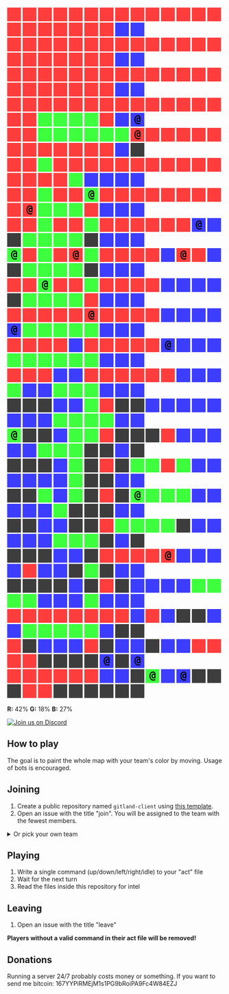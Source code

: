 ![](icons/ur) ![](icons/ur) ![](icons/ur) ![](icons/ur) ![](icons/ur) ![](icons/ur) ![](icons/ur) ![](icons/ur) ![](icons/ur) ![](icons/ur) ![](icons/ur) ![](icons/ur) ![](icons/ur) ![](icons/ur) ![](icons/ur) ![](icons/ur) ![](icons/ur) ![](icons/ur) ![](icons/ur) ![](icons/ur) ![](icons/ur) ![](icons/ub) ![](icons/ub)  
![](icons/ur) ![](icons/ur) ![](icons/ur) ![](icons/ur) ![](icons/ur) ![](icons/ur) ![](icons/ur) ![](icons/ur) ![](icons/ur) ![](icons/ur) ![](icons/ur) ![](icons/ur) ![](icons/ur) ![](icons/ur) ![](icons/ur) ![](icons/ur) ![](icons/ur) ![](icons/ur) ![](icons/ur) ![](icons/ur) ![](icons/ur) ![](icons/ub) ![](icons/ub)  
![](icons/ur) ![](icons/ur) ![](icons/ur) ![](icons/ur) ![](icons/ur) ![](icons/ur) ![](icons/ur) ![](icons/ur) ![](icons/ur) ![](icons/ur) ![](icons/ur) ![](icons/ur) ![](icons/ur) ![](icons/ur) ![](icons/ur) ![](icons/ur) ![](icons/ur) ![](icons/ur) ![](icons/ur) ![](icons/ur) ![](icons/ur) ![](icons/ub) ![](icons/ub)  
![](icons/ur) ![](icons/ur) ![](icons/ur) ![](icons/ur) ![](icons/ur) ![](icons/ur) ![](icons/ur) ![](icons/ur) ![](icons/ur) ![](icons/ur) ![](icons/ur) ![](icons/ur) ![](icons/ur) ![](icons/ur) ![](icons/ur) ![](icons/ur) ![](icons/ug) ![](icons/ug) ![](icons/ug) ![](icons/ug) ![](icons/ur) ![](icons/ub) ![](icons/cb)  
![](icons/ur) ![](icons/ur) ![](icons/ug) ![](icons/ug) ![](icons/ug) ![](icons/ug) ![](icons/ug) ![](icons/ug) ![](icons/cr) ![](icons/ur) ![](icons/ur) ![](icons/ur) ![](icons/ur) ![](icons/ur) ![](icons/ur) ![](icons/ur) ![](icons/ur) ![](icons/ur) ![](icons/ur) ![](icons/ur) ![](icons/ur) ![](icons/ub) ![](icons/ux)  
![](icons/ur) ![](icons/ur) ![](icons/ug) ![](icons/ur) ![](icons/ur) ![](icons/ur) ![](icons/ur) ![](icons/ur) ![](icons/ur) ![](icons/ur) ![](icons/ur) ![](icons/ur) ![](icons/ur) ![](icons/ur) ![](icons/ur) ![](icons/ur) ![](icons/ur) ![](icons/ur) ![](icons/ug) ![](icons/ub) ![](icons/ub) ![](icons/ub) ![](icons/ub)  
![](icons/ur) ![](icons/ur) ![](icons/ug) ![](icons/ur) ![](icons/ur) ![](icons/cg) ![](icons/ur) ![](icons/ur) ![](icons/ur) ![](icons/ur) ![](icons/ur) ![](icons/ur) ![](icons/ur) ![](icons/ur) ![](icons/ur) ![](icons/cr) ![](icons/ug) ![](icons/ug) ![](icons/ug) ![](icons/ur) ![](icons/ub) ![](icons/ub) ![](icons/ub)  
![](icons/ur) ![](icons/ur) ![](icons/ug) ![](icons/ur) ![](icons/ur) ![](icons/ug) ![](icons/ur) ![](icons/ur) ![](icons/ur) ![](icons/ur) ![](icons/ur) ![](icons/ur) ![](icons/cb) ![](icons/ub) ![](icons/ux) ![](icons/ug) ![](icons/ug) ![](icons/ug) ![](icons/ug) ![](icons/ux) ![](icons/ub) ![](icons/ub) ![](icons/ub)  
![](icons/cg) ![](icons/ur) ![](icons/ug) ![](icons/ur) ![](icons/cr) ![](icons/ug) ![](icons/ur) ![](icons/ur) ![](icons/ur) ![](icons/ur) ![](icons/ub) ![](icons/cr) ![](icons/ur) ![](icons/ub) ![](icons/ux) ![](icons/ug) ![](icons/ug) ![](icons/ug) ![](icons/ug) ![](icons/ux) ![](icons/ub) ![](icons/ub) ![](icons/ub)  
![](icons/ur) ![](icons/ur) ![](icons/cg) ![](icons/ur) ![](icons/ur) ![](icons/ug) ![](icons/ur) ![](icons/ur) ![](icons/ur) ![](icons/ur) ![](icons/ub) ![](icons/ub) ![](icons/ub) ![](icons/ub) ![](icons/ux) ![](icons/ug) ![](icons/ug) ![](icons/ug) ![](icons/ug) ![](icons/ur) ![](icons/ub) ![](icons/ub) ![](icons/ub)  
![](icons/ur) ![](icons/ur) ![](icons/ur) ![](icons/ur) ![](icons/ur) ![](icons/cr) ![](icons/ur) ![](icons/ur) ![](icons/ur) ![](icons/ur) ![](icons/ub) ![](icons/ub) ![](icons/ub) ![](icons/ub) ![](icons/cb) ![](icons/ug) ![](icons/ug) ![](icons/ug) ![](icons/ug) ![](icons/ug) ![](icons/ub) ![](icons/ub) ![](icons/ub)  
![](icons/ur) ![](icons/ur) ![](icons/ur) ![](icons/ur) ![](icons/ub) ![](icons/ur) ![](icons/ur) ![](icons/ur) ![](icons/ur) ![](icons/ur) ![](icons/cb) ![](icons/ub) ![](icons/ub) ![](icons/ub) ![](icons/ug) ![](icons/ug) ![](icons/ug) ![](icons/ug) ![](icons/ug) ![](icons/ug) ![](icons/ub) ![](icons/ub) ![](icons/ub)  
![](icons/ur) ![](icons/ur) ![](icons/ur) ![](icons/ub) ![](icons/ub) ![](icons/ur) ![](icons/ur) ![](icons/ur) ![](icons/ur) ![](icons/ur) ![](icons/ur) ![](icons/ub) ![](icons/ub) ![](icons/ub) ![](icons/ug) ![](icons/ub) ![](icons/ub) ![](icons/ug) ![](icons/ug) ![](icons/ug) ![](icons/ub) ![](icons/ub) ![](icons/ub)  
![](icons/ux) ![](icons/ux) ![](icons/ux) ![](icons/ub) ![](icons/ub) ![](icons/ug) ![](icons/ur) ![](icons/ux) ![](icons/ux) ![](icons/ub) ![](icons/ub) ![](icons/ub) ![](icons/ub) ![](icons/ub) ![](icons/ub) ![](icons/ub) ![](icons/ub) ![](icons/ug) ![](icons/ug) ![](icons/ug) ![](icons/ug) ![](icons/ub) ![](icons/ub)  
![](icons/cg) ![](icons/ux) ![](icons/ux) ![](icons/ub) ![](icons/ug) ![](icons/ug) ![](icons/ur) ![](icons/ux) ![](icons/ux) ![](icons/ux) ![](icons/ur) ![](icons/ub) ![](icons/ub) ![](icons/ub) ![](icons/ub) ![](icons/ub) ![](icons/ug) ![](icons/ug) ![](icons/ug) ![](icons/ux) ![](icons/ux) ![](icons/ub) ![](icons/ux)  
![](icons/ux) ![](icons/ux) ![](icons/ux) ![](icons/ub) ![](icons/ug) ![](icons/ux) ![](icons/ur) ![](icons/ux) ![](icons/ug) ![](icons/ug) ![](icons/ur) ![](icons/ug) ![](icons/ub) ![](icons/ub) ![](icons/ub) ![](icons/ub) ![](icons/ub) ![](icons/ub) ![](icons/ug) ![](icons/ux) ![](icons/ux) ![](icons/ub) ![](icons/ub)  
![](icons/ux) ![](icons/ux) ![](icons/ug) ![](icons/ub) ![](icons/ug) ![](icons/ux) ![](icons/ur) ![](icons/ux) ![](icons/cg) ![](icons/ug) ![](icons/ug) ![](icons/ug) ![](icons/ub) ![](icons/ub) ![](icons/ub) ![](icons/ub) ![](icons/ub) ![](icons/ug) ![](icons/ux) ![](icons/ux) ![](icons/ux) ![](icons/ub) ![](icons/ub)  
![](icons/ux) ![](icons/ux) ![](icons/ub) ![](icons/ub) ![](icons/ux) ![](icons/ux) ![](icons/ur) ![](icons/ug) ![](icons/ug) ![](icons/ug) ![](icons/ug) ![](icons/ux) ![](icons/ub) ![](icons/ub) ![](icons/ub) ![](icons/ub) ![](icons/ub) ![](icons/ug) ![](icons/ug) ![](icons/ug) ![](icons/ux) ![](icons/ub) ![](icons/ux)  
![](icons/ux) ![](icons/ux) ![](icons/ux) ![](icons/ub) ![](icons/ub) ![](icons/ux) ![](icons/ur) ![](icons/ur) ![](icons/ur) ![](icons/ur) ![](icons/cr) ![](icons/ub) ![](icons/ub) ![](icons/ub) ![](icons/ub) ![](icons/ur) ![](icons/ub) ![](icons/ub) ![](icons/ux) ![](icons/ug) ![](icons/ux) ![](icons/ub) ![](icons/ub)  
![](icons/ux) ![](icons/ux) ![](icons/ux) ![](icons/ux) ![](icons/ub) ![](icons/ux) ![](icons/ur) ![](icons/ux) ![](icons/ub) ![](icons/ub) ![](icons/ub) ![](icons/ub) ![](icons/ug) ![](icons/ug) ![](icons/ug) ![](icons/ug) ![](icons/ub) ![](icons/ub) ![](icons/ub) ![](icons/ug) ![](icons/ub) ![](icons/ub) ![](icons/ub)  
![](icons/ur) ![](icons/ur) ![](icons/ur) ![](icons/ur) ![](icons/ur) ![](icons/ur) ![](icons/ur) ![](icons/ur) ![](icons/ub) ![](icons/ur) ![](icons/ub) ![](icons/ux) ![](icons/ux) ![](icons/ub) ![](icons/ub) ![](icons/ug) ![](icons/ug) ![](icons/ug) ![](icons/ug) ![](icons/ug) ![](icons/ub) ![](icons/ux) ![](icons/ux)  
![](icons/ur) ![](icons/ux) ![](icons/ub) ![](icons/ub) ![](icons/ub) ![](icons/ur) ![](icons/ux) ![](icons/ub) ![](icons/ub) ![](icons/ux) ![](icons/ub) ![](icons/ub) ![](icons/ur) ![](icons/ur) ![](icons/ur) ![](icons/ur) ![](icons/ux) ![](icons/ux) ![](icons/ux) ![](icons/ux) ![](icons/cb) ![](icons/ux) ![](icons/cb)  
![](icons/ur) ![](icons/ur) ![](icons/ur) ![](icons/ur) ![](icons/ur) ![](icons/ur) ![](icons/ub) ![](icons/ub) ![](icons/ux) ![](icons/cg) ![](icons/ub) ![](icons/cb) ![](icons/ux) ![](icons/ux) ![](icons/ux) ![](icons/ur) ![](icons/ur) ![](icons/ux) ![](icons/ux) ![](icons/ux) ![](icons/ux) ![](icons/ux) ![](icons/ux)

**R:** 42% **G:** 18% **B:** 27%


<a href="https://discord.gg/vSk8CJj">
  <img src="https://i.imgur.com/YNyTNuw.png" alt="Join us on Discord" height="64"/>
</a>

## How to play

The goal is to paint the whole map with your team's color by moving. Usage of bots is encouraged.

## Joining
1. Create a public repository named `gitland-client` using [this template](https://github.com/Richienb/gitland-client-boilerplate/generate).
2. Open an issue with the title "join". You will be assigned to the team with the fewest members.
<details>
<summary>Or pick your own team</summary>
Open an issue with a team name as the title (cr/cg/cb)
</details>

## Playing
1. Write a single command (up/down/left/right/idle) to your "act" file
2. Wait for the next turn
3. Read the files inside this repository for intel

## Leaving
1. Open an issue with the title "leave"

**Players without a valid command in their act file will be removed!**

## Donations
Running a server 24/7 probably costs money or something. If you want to send me bitcoin: 167YYPiRMEjM1s1PG9bRoiPA9Fc4W84EZJ
